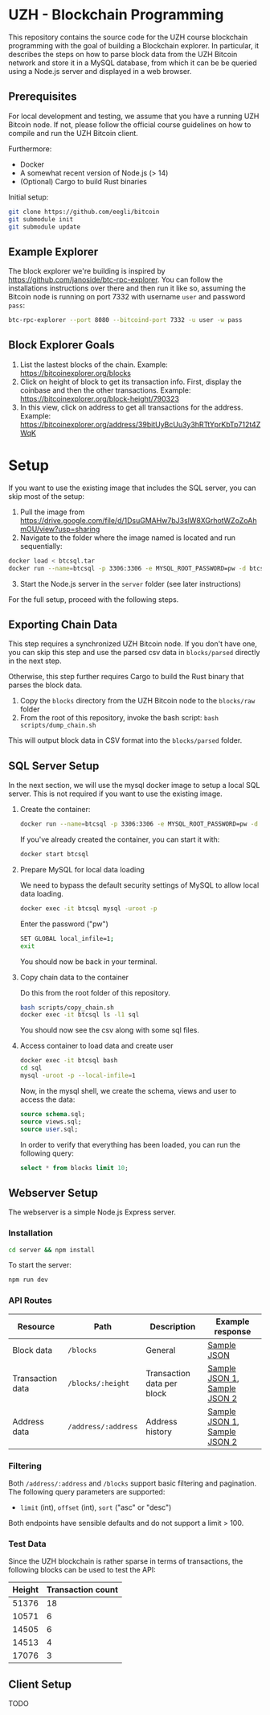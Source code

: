 # UZH - Blockchain Programming

This repository contains the source code for the UZH course blockchain programming with the goal of building a Blockchain explorer. In particular, it describes the steps on how to parse block data from the UZH Bitcoin network and store it in a MySQL database, from which it can be be queried using a Node.js server and displayed in a web browser.

## Prerequisites

For local development and testing, we assume that you have a running UZH Bitcoin node. If not, please follow the official course guidelines on how to compile and run the UZH Bitcoin client.

Furthermore:

- Docker
- A somewhat recent version of Node.js (> 14)
- (Optional) Cargo to build Rust binaries

Initial setup:

```sh
git clone https://github.com/eegli/bitcoin
git submodule init
git submodule update
```

## Example Explorer

The block explorer we're building is inspired by https://github.com/janoside/btc-rpc-explorer. You can follow the installations instructions over there and then run it like so, assuming the Bitcoin node is running on port 7332 with username `user` and password `pass`:

```sh
btc-rpc-explorer --port 8080 --bitcoind-port 7332 -u user -w pass
```

## Block Explorer Goals

1. List the lastest blocks of the chain. Example: https://bitcoinexplorer.org/blocks
2. Click on height of block to get its transaction info. First, display the coinbase and then the other transactions. Example: https://bitcoinexplorer.org/block-height/790323
3. In this view, click on address to get all transactions for the address. Example: https://bitcoinexplorer.org/address/39bitUyBcUu3y3hRTtYprKbTp712t4ZWqK

# Setup

If you want to use the existing image that includes the SQL server, you can skip most of the setup:

1. Pull the image from https://drive.google.com/file/d/1DsuGMAHw7bJ3slW8XGrhotWZoZoAhmOU/view?usp=sharing
2. Navigate to the folder where the image named is located and run sequentially:

```sh
docker load < btcsql.tar
docker run --name=btcsql -p 3306:3306 -e MYSQL_ROOT_PASSWORD=pw -d btcsql
```

3. Start the Node.js server in the `server` folder (see later instructions)

For the full setup, proceed with the following steps.

## Exporting Chain Data

This step requires a synchronized UZH Bitcoin node. If you don't have one, you can skip this step and use the parsed csv data in `blocks/parsed` directly in the next step.

Otherwise, this step further requires Cargo to build the Rust binary that parses the block data.

1. Copy the `blocks` directory from the UZH Bitcoin node to the `blocks/raw` folder
2. From the root of this repository, invoke the bash script: `bash scripts/dump_chain.sh`

This will output block data in CSV format into the `blocks/parsed` folder.

## SQL Server Setup

In the next section, we will use the mysql docker image to setup a local SQL server. This is not required if you want to use the existing image.

1. Create the container:

   ```sh
   docker run --name=btcsql -p 3306:3306 -e MYSQL_ROOT_PASSWORD=pw -d mysql/mysql-server:latest
   ```

   If you've already created the container, you can start it with:

   ```sh
   docker start btcsql
   ```

2. Prepare MySQL for local data loading

   We need to bypass the default security settings of MySQL to allow local data loading.

   ```sh
   docker exec -it btcsql mysql -uroot -p
   ```

   Enter the password ("pw")

   ```sh
   SET GLOBAL local_infile=1;
   exit
   ```

   You should now be back in your terminal.

3. Copy chain data to the container

   Do this from the root folder of this repository.

   ```sh
   bash scripts/copy_chain.sh
   docker exec -it btcsql ls -l1 sql
   ```

   You should now see the csv along with some sql files.

4. Access container to load data and create user

   ```sh
   docker exec -it btcsql bash
   cd sql
   mysql -uroot -p --local-infile=1
   ```

   Now, in the mysql shell, we create the schema, views and user to access the data:

   ```sql
   source schema.sql;
   source views.sql;
   source user.sql;
   ```

   In order to verify that everything has been loaded, you can run the following query:

   ```sql
   select * from blocks limit 10;
   ```

## Webserver Setup

The webserver is a simple Node.js Express server.

### Installation

```sh
cd server && npm install
```

To start the server:

```sh
npm run dev
```

### API Routes

| Resource         | Path                | Description                | Example response                                                                                             |
| ---------------- | ------------------- | -------------------------- | ------------------------------------------------------------------------------------------------------------ |
| Block data       | `/blocks`           | General                    | [Sample JSON](client/mock-data/block.json)                                                                   |
| Transaction data | `/blocks/:height`   | Transaction data per block | [Sample JSON 1](client/mock-data/block.height.1.json), [Sample JSON 2](client/mock-data/block.height.2.json) |
| Address data     | `/address/:address` | Address history            | [Sample JSON 1](client/mock-data/address.1.json), [Sample JSON 2](client/mock-data/address.2.json)           |

### Filtering

Both `/address/:address` and `/blocks` support basic filtering and pagination. The following query parameters are supported:

- `limit` (int), `offset` (int), `sort` ("asc" or "desc")

Both endpoints have sensible defaults and do not support a limit > 100.

### Test Data

Since the UZH blockchain is rather sparse in terms of transactions, the following blocks can be used to test the API:

| Height | Transaction count |
| ------ | ----------------- |
| 51376  | 18                |
| 10571  | 6                 |
| 14505  | 6                 |
| 14513  | 4                 |
| 17076  | 3                 |

## Client Setup

TODO
